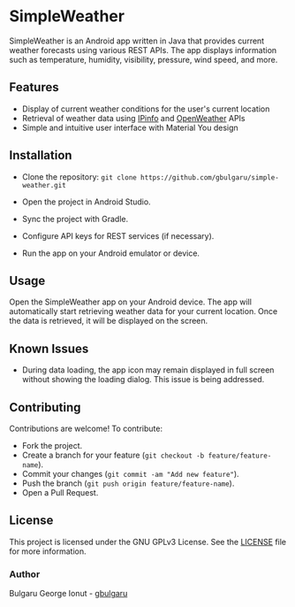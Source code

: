 # SimpleWeather
SimpleWeather is an Android app written in Java that provides current weather forecasts using various REST APIs.
The app displays information such as temperature, humidity, visibility, pressure, wind speed, and more.

## Features
- Display of current weather conditions for the user's current location
- Retrieval of weather data using [IPinfo](https://ipinfo.io) and [OpenWeather](https://openweathermap.org) APIs
- Simple and intuitive user interface with Material You design

## Installation
- Clone the repository:
  `git clone https://github.com/gbulgaru/simple-weather.git`

- Open the project in Android Studio.

- Sync the project with Gradle.

- Configure API keys for REST services (if necessary).

- Run the app on your Android emulator or device.

## Usage
Open the SimpleWeather app on your Android device.
The app will automatically start retrieving weather data for your current location.
Once the data is retrieved, it will be displayed on the screen.

## Known Issues
- During data loading, the app icon may remain displayed in full screen without showing the loading dialog. This issue is being addressed.

## Contributing
Contributions are welcome! To contribute:

- Fork the project.
- Create a branch for your feature (`git checkout -b feature/feature-name`).
- Commit your changes (`git commit -am "Add new feature"`).
- Push the branch (`git push origin feature/feature-name`).
- Open a Pull Request.

## License
This project is licensed under the GNU GPLv3 License. See the [LICENSE](https://github.com/gbulgaru/simple-weather/blob/main/LICENSE) file for more information.

### Author
Bulgaru George Ionut - [gbulgaru](https://github.com/gbulgaru)